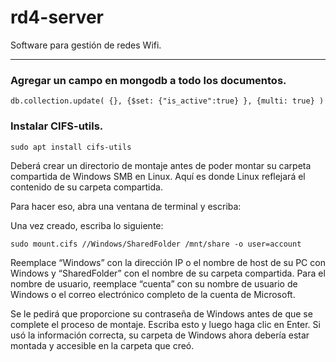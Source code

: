 # rd4-server

Software para gestión de redes Wifi.

---

### Agregar un campo en mongodb a todo los documentos.

```
db.collection.update( {}, {$set: {"is_active":true} }, {multi: true} )
```

### Instalar CIFS-utils.
```
sudo apt install cifs-utils
```
Deberá crear un directorio de montaje antes de poder montar su carpeta compartida de Windows SMB en Linux. Aquí es donde Linux reflejará el contenido de su carpeta compartida.

Para hacer eso, abra una ventana de terminal y escriba:

Una vez creado, escriba lo siguiente:
```
sudo mount.cifs //Windows/SharedFolder /mnt/share -o user=account
```
Reemplace “Windows” con la dirección IP o el nombre de host de su PC con Windows y “SharedFolder” con el nombre de su carpeta compartida. Para el nombre de usuario, reemplace “cuenta” con su nombre de usuario de Windows o el correo electrónico completo de la cuenta de Microsoft.

Se le pedirá que proporcione su contraseña de Windows antes de que se complete el proceso de montaje. Escriba esto y luego haga clic en Enter. Si usó la información correcta, su carpeta de Windows ahora debería estar montada y accesible en la carpeta que creó.

